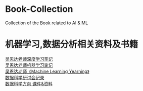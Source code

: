 # Book-Collection
Collection of the Book related to AI &amp; ML

<h1>机器学习,数据分析相关资料及书籍</h1>

<a href = https://github.com/jinglebo/deeplearning_ai_books> 吴恩达老师深度学习笔记 </a>
<br>
<a href = https://github.com/jinglebo/Coursera-ML-AndrewNg-Notes> 吴恩达老师机器学习笔记 </a>
<br>
<a href = https://github.com/jinglebo/Machine-Learning-Yearning-Chinese-ver > 吴恩达老师《Machine Learning Yearning》 </a>
<br>
<a href = https://github.com/jinglebo/Seminar-Materials> 数据科学研讨会记录 </a>
<br>
<a href = https://github.com/jinglebo/pdf> 数据科学方向 课件&资料 </a>
<br>

